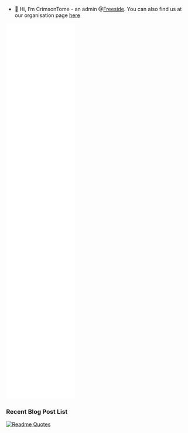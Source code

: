 <!--![Anurag's GitHub stats](https://github-readme-stats.vercel.app/api?username=crimsontome&show_icons=true&theme=dark)-->
- 👋 Hi, I’m CrimsonTome - an admin @[Freeside](https://freeside.co.uk). You can also find us at our organisation page [here](https://github.com/freesidehull)

![Metrics](/github-metrics.svg)
<!--!### Current Projects
- Personal Blog - (<https://github.com/CrimsonTome/crimsontome-blog>)
  - ![](https://img.shields.io/github/last-commit/crimsontome/crimsontome-blog?color=green)
  - ![](https://img.shields.io/github/languages/code-size/crimsontome/crimsontome-blog)
-->

### Recent Blog Post List

<!-- BLOG-POST-LIST:START -->

<!-- BLOG-POST-LIST:END -->

[![Readme Quotes](https://quotes-github-readme.vercel.app/api?type=horizontal&theme=dark)](https://github.com/piyushsuthar/github-readme-quotes)
<br>
